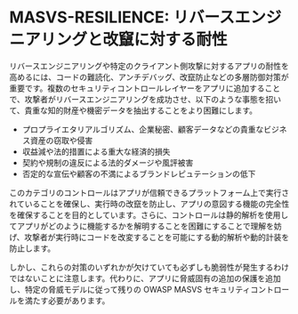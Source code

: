 # MASVS-RESILIENCE: リバースエンジニアリングと改竄に対する耐性

リバースエンジニアリングや特定のクライアント側攻撃に対するアプリの耐性を高めるには、コードの難読化、アンチデバッグ、改竄防止などの多層防御対策が重要です。複数のセキュリティコントロールレイヤーをアプリに追加することで、攻撃者がリバースエンジニアリングを成功させ、以下のような事態を招いて、貴重な知的財産や機密データを抽出することをより困難にします。

- プロプライエタリアルゴリズム、企業秘密、顧客データなどの貴重なビジネス資産の窃取や侵害
- 収益減や法的措置による重大な経済的損失
- 契約や規制の違反による法的ダメージや風評被害
- 否定的な宣伝や顧客の不満によるブランドレピュテーションの低下

このカテゴリのコントロールはアプリが信頼できるプラットフォーム上で実行されていることを確保し、実行時の改竄を防止し、アプリの意図する機能の完全性を確保することを目的としています。さらに、コントロールは静的解析を使用してアプリがどのように機能するかを解明することを困難にすることで理解を妨げ、攻撃者が実行時にコードを改変することを可能にする動的解析や動的計装を防止します。

しかし、これらの対策のいずれかが欠けていても必ずしも脆弱性が発生するわけではないことに注意します。代わりに、アプリに脅威固有の追加の保護を追加し、特定の脅威モデルに従って残りの OWASP MASVS セキュリティコントロールを満たす必要があります。

